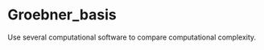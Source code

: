 Groebner_basis
==============

Use several computational software to compare computational complexity.
